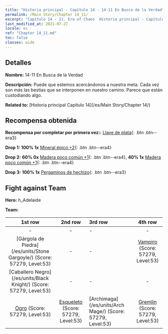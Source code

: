 ```yaml
---
title: "Historia principal - Capítulo 14 - 14-11 En Busca de la Verdad"
permalink: /Main Story/Chapter 14_11/
excerpt: "Capítulo 14 - 11. Era of Chaos  Historia principal - Capítulo 14_11. 14-11 En Busca de la Verdad"
last_modified_at: 2021-07-27
locale: es
ref: "Chapter 14_11.md"
toc: false
classes: wide
---
```


## Detalles

 **Nombre:** 14-11 En Busca de la Verdad

 **Descripción:** Puede que estemos acercándonos a nuestra meta. Cada vez son más las bestias que se interponen en nuestro camino. Parece que están custodiando algo.

 **Related to:** [Historia principal Capítulo 14](/es/Main Story/Chapter 14/)

## Recompensa obtenida

 **Recompensa por completar por primera vez::** [Llave de plata](/ItemsES/con_693/){: .btn .btn--era3}

 **Drop 1:** **100% 1x** [Mineral épico +2](/ItemsES/mat_47/){: .btn .btn--era4}

 **Drop 2:** **60% 0x** [Madera poco común +1](/ItemsES/mat_41/){: .btn .btn--era4}, **40% 1x** [Madera poco común +1](/ItemsES/mat_41/){: .btn .btn--era4}

 **Drop 3:** **100% 1x** [Pergaminos de hechizo](/ItemsES/con_694/){: .btn .btn--era3}


## Fight against Team
 **Hero:** h_Adelaide

 **Team:**


  | 1st row | 2nd row | 3rd row | 4th row |
  |:----:|:----:|:----|:----:|
  | - | - | - | - |
  | [Gárgola de Piedra](/es/units/Stone Gargoyle/) (Score: 57279, Level:53)  | - | - | [Vampiro](/es/units/Vampire/) (Score: 57279, Level:53)  |
  | [Caballero Negro](/es/units/Black Knight/) (Score: 57279, Level:53)  | - | - | - |
  | [Ogro](/es/units/Ogre/) (Score: 57279, Level:53)  | [Esqueleto](/es/units/Skeleton/) (Score: 57279, Level:53)  | [Archimaga](/es/units/Arch Mage/) (Score: 57279, Level:53)  | [Gremlin](/es/units/Gremlin/) (Score: 57279, Level:53)  |


